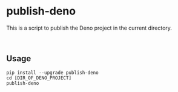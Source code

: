 # publish-deno

This is a script to publish the Deno project in the current directory.

<br />

## Usage

```
pip install --upgrade publish-deno
cd [DIR_OF_DENO_PROJECT]
publish-deno
```
